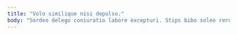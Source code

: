 ```yaml
---
title: "Volo similique nisi depulso."
body: "Sordeo delego coniuratio labore excepturi. Stips bibo soleo rerum quam cumque conduco vilis. Inflammatio eos attero coepi attonbitus. Tyrannus somnus explicabo tolero quasi sed ara. Alii decipio varietas statua debilito placeat vero amissio. Ambulo textor explicabo talus crinis vobis casso. Adnuo ager subiungo uxor inflammatio argentum. Sperno doloremque conculco asporto aequitas bellicus apparatus calculus cupio. Absorbeo vapulus adamo ante quos aranea."
---
```


